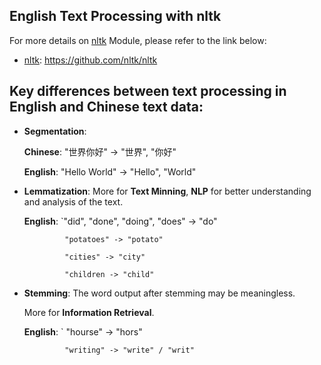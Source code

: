 ## English Text Processing with **nltk**

For more details on [nltk](https://github.com/nltk/nltk) Module, please refer to the link below:
  - [nltk](https://github.com/nltk/nltk): https://github.com/nltk/nltk

## Key differences between text processing in English and Chinese text data:

  - **Segmentation**:
  
    **Chinese**: "世界你好" -> "世界", "你好"
    
    **English**: "Hello World" -> "Hello", "World"
    
  - **Lemmatization**:
    More for **Text Minning**, **NLP** for better understanding and analysis of the text.
    
    **English**: 
                 `"did", "done", "doing", "does" -> "do"

                 "potatoes" -> "potato"
                 
                 "cities" -> "city"
                 
                 "children -> "child"
                 
  - **Stemming**:
    The word output after stemming may be meaningless.
    
    More for **Information Retrieval**.
    
    **English**:
                ` "hourse" -> "hors"
    
                 "writing" -> "write" / "writ"
    

